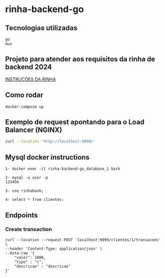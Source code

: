 # rinha-backend-go

## Tecnologias utilizadas
```
go
mux
```

## Projeto para atender aos requisitos da rinha de backend 2024
[INSTRUÇÕES DA RINHA](https://github.com/zanfranceschi/rinha-de-backend-2024-q1)

## Como rodar 
```
docker-compose up
```

## Exemplo de request apontando para o Load Balancer (NGINX)

```bash
curl --location 'http://localhost:9999/'
````

## Mysql docker instructions
```
1- docker exec -it rinha-backend-go_database_1 bash

2- mysql -u user -p
123456

3- use rinhabank;

4- select * from clientes;
```

## Endpoints


### Create transaction
```
curl --location --request POST 'localhost:9999/clientes/1/transacoes' \
--header 'Content-Type: application/json' \
--data-raw '{
    "valor": 1000,
    "tipo" : "c",
    "descricao" : "descricao"
}'
````